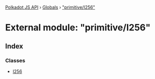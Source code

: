 [Polkadot JS API](../README.md) › [Globals](../globals.md) › ["primitive/I256"](_primitive_i256_.md)

# External module: "primitive/I256"

## Index

### Classes

* [I256](../classes/_primitive_i256_.i256.md)
